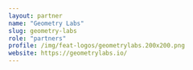 ```yaml
---
layout: partner
name: "Geometry Labs"
slug: geometry-labs
role: "partners"
profile: /img/feat-logos/geometrylabs.200x200.png
website: https://geometrylabs.io/
---
```

